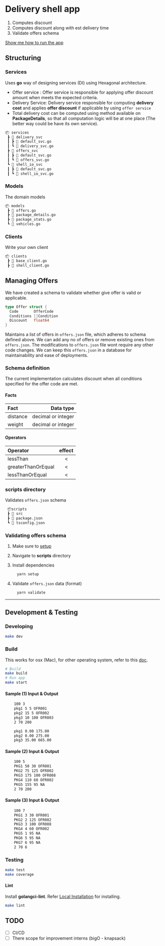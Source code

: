 # Delivery shell app

1. Computes discount
1. Computes discount along with est delivery time
1. Validate offers schema

[Show me how to run the app](#build)

## Structuring

### Services

Uses **go** way of designing services (DI) using Hexagonal architecture.

- Offer service : Offer service is responsible for applying offer discount amount when meets the expected criteria.
- Delivery Service: Delivery service responsible for computing **delivery cost** and applies **offer discount** if applicable by using `offer service`
- Total delivery cost can be computed using method available on **PackageDetails**, so that all computation logic will be at one place (The better way could be have its own service).

```txt
📦 services
 ┣ 📂 delivery_svc
 ┃ ┣ 📜 default_svc.go
 ┃ ┗ 📜 delivery_svc.go
 ┣ 📂 offers_svc
 ┃ ┣ 📜 default_svc.go
 ┃ ┗ 📜 offers_svc.go
 ┗ 📂 shell_io_svc
 ┃ ┣ 📜 default_svc.go
 ┃ ┗ 📜 shell_io_svc.go
```

### Models

The domain models

```txt
📦 models
 ┣ 📜 offers.go
 ┣ 📜 package_details.go
 ┣ 📜 package_stats.go
 ┗ 📜 vehicles.go
```

### Clients

Write your own client

```txt
📦 clients
 ┣ 📜 base_client.go
 ┣ 📜 shell_client.go
```

## Managing Offers

We have created a schema to validate whether give offer is valid or applicable.

```go
type Offer struct {
  Code       OfferCode
  Conditions []Condition
  Discount   float64
}
```

Maintains a list of offers in `offers.json`  file, which adheres to schema defined above. We can add any no of offers or remove existing ones from `offers.json`. The modifications to `offers.json` file wont require any other code changes. We can keep this `offers.json` in a database for maintainability and ease of deployments.

### Schema definition

The current implementation calculates discount when all conditions specified for the offer code are met.

#### Facts

|Fact|Data type|
|:--|--:|
| distance | decimal or integer|
| weight| decimal or integer|

#### Operators

|Operator|effect|
|:--|:--:|
|lessThan|< |
|greaterThanOrEqual|< |
|lessThanOrEqual|< |

### scripts directory

Validates `offers.json` schema

```txt
 📦scripts
 ┣ 📂 src
 ┣ 📜 package.json
 ┗ 📜 tsconfig.json
```

### Validating offers schema

1. Make sure to [setup](https://bun.sh/) 
2. Navigate to **scripts** directory
3. Install dependencies 

    ```bash
      yarn setup
    ```

4. Validate `offers.json` data (format)

    ```bash
      yarn validate
    ```

--- 

## Development & Testing

### Developing

```bash
make dev
```

### Build

This works for osx (Mac), for other operating system, refer to this [doc](https://go.dev/doc/tutorial/compile-install).

```bash
# Build
make build
# Run app
make start
```


#### Sample (1) Input & Output

```bash
    100 3
    pkg1 5 5 OFR001
    pkg2 15 5 OFR002
    pkg3 10 100 OFR003
    2 70 200
```

```bash
    pkg1 0.00 175.00
    pkg2 0.00 275.00
    pkg3 35.00 665.00
```

#### Sample (2) Input & Output

```bash
    100 5
    PKG1 50 30 OFR001
    PKG2 75 125 OFR002
    PKG3 175 100 OFR008
    PKG4 110 60 OFR002
    PKG5 155 95 NA
    2 70 200
```

#### Sample (3) Input & Output

```bash
    100 7
    PKG1 3 30 OFR001
    PKG2 2 125 OFR002
    PKG3 3 100 OFR008
    PKG4 4 60 OFR002
    PKG5 1 95 NA
    PKG6 5 95 NA
    PKG7 6 95 NA
    2 70 6
```

### Testing

```bash
make test
make coverage
```

#### Lint

Install **golangci-lint**. Refer [Local Installation](http://golangci-lint.run) for installing.

```bash
make lint
```

## TODO

- [ ] CI/CD
- [ ] There scope for improvement interns (bigO - knapsack)
